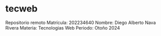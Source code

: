 # tecweb
Repositorio remoto
Matrícula: 202234640
Nombre: Diego Alberto Nava Rivera
Materia: Tecnologias Web
Periodo: Otoño 2024
